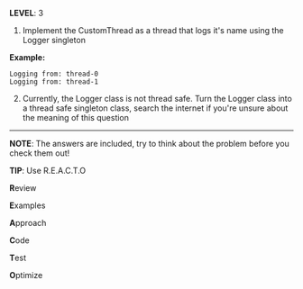 **LEVEL**: 3

1. Implement the CustomThread as a thread that logs it's name using the Logger singleton
   
****Example:****
```
Logging from: thread-0
Logging from: thread-1
```
2. Currently, the Logger class is not thread safe. Turn the
Logger class into a thread safe singleton class, search the internet
   if you're unsure about the meaning of this question
   
------------------

**NOTE**:
The answers are included, try to think about the problem before you check them out!

**TIP**:
Use R.E.A.C.T.O

**R**eview

**E**xamples

**A**pproach

**C**ode

**T**est

**O**ptimize